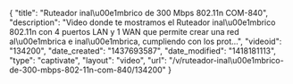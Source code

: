 {
    "title": "Ruteador inal\u00e1mbrico de 300 Mbps 802.11n COM-840",
    "description": "Video donde te mostramos el Ruteador inal\u00e1mbrico 802.11n con 4 puertos LAN y 1 WAN que permite crear una red al\u00e1mbrica e inal\u00e1mbrica, cumpliendo con los prot...",
    "videoid": "134200",
    "date_created": "1437693587",
    "date_modified": "1418181113",
    "type": "captivate",
    "layout": "video",
    "url": "\/v\/ruteador-inal\u00e1mbrico-de-300-mbps-802-11n-com-840\/134200"
}